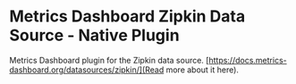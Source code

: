 # Metrics Dashboard Zipkin Data Source - Native Plugin

Metrics Dashboard plugin for the Zipkin data source. [https://docs.metrics-dashboard.org/datasources/zipkin/](Read more about it here).
